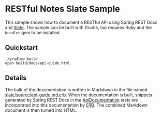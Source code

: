 # RESTful Notes Slate Sample

This sample shows how to document a RESTful API using Spring REST Docs and [Slate][1].
The sample can be built with Gradle, but requires Ruby and the `bundler` gem to be installed.

## Quickstart

```
./gradlew build
open build/docs/api-guide.html
```

## Details

The bulk of the documentation is written in Markdown in the file named [slate/source/api-guide.md.erb][2].
When the documentation is built, snippets generated by Spring REST Docs in the [ApiDocumentation][3] tests are incorporated into this documentation by [ERB][4].
The combined Markdown document is then turned into HTML.

[1]: https://github.com/slatedocs/slate
[2]: slate/source/api-guide.html.md.erb
[3]: src/test/java/com/example/notes/ApiDocumentation.java
[4]: https://ruby-doc.org/stdlib-2.7.1/libdoc/erb/rdoc/ERB.html